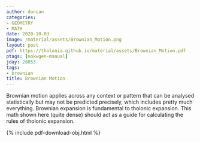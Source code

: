 ```yaml
---
author: duncan
categories:
- GEOMETRY
- MATH
date: 2020-10-03
image: /material/assets/Brownian_Motion.png
layout: post
pdf: https://tholonia.github.io/material/assets/Brownian_Motion.pdf
ptags: [nokwgen-manual]
jday: 28053
tags:
- brownian
title: Brownian Motion
---
```


Brownian motion applies across any context or pattern that can be analysed statistically but may not be predicted precisely, which includes pretty much everything.  Brownian expansion is fundamental to tholonic expansion.  This math shown here (quite dense) should act as a guide for calculating the rules of tholonic expansion.

<!--more-->

{% include pdf-download-obj.html %}
